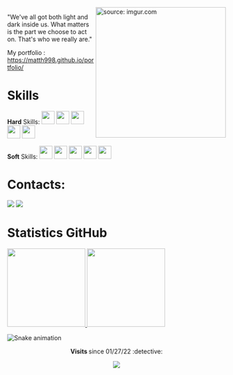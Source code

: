 <img width = "300px" height = "300px" align = "right" src="https://i.imgur.com/GlzGDqq.png" title="source: imgur.com"/>

"We've all got both light and dark inside us. What matters is the part we choose to act on. That's who we really are."

My portfolio : <a href="https://matth998.github.io/portfolio/">https://matth998.github.io/portfolio/</a>

<h1> Skills </h1>

<b>Hard</b> Skills:
<img src="https://cdn.jsdelivr.net/gh/devicons/devicon/icons/html5/html5-original.svg" width="30" height="30"/>
<img src="https://cdn.jsdelivr.net/gh/devicons/devicon/icons/css3/css3-original.svg" width="30" height="30"/>
<img src="https://cdn.jsdelivr.net/gh/devicons/devicon/icons/javascript/javascript-original.svg" width="30" height="30"/>
<img src="https://cdn.jsdelivr.net/gh/devicons/devicon/icons/java/java-original.svg" width="30" height="30" />
<img src="https://cdn.jsdelivr.net/gh/devicons/devicon/icons/angularjs/angularjs-original.svg" width="30" height="30"/>

<b>Soft</b> Skills:
<img src="https://cdn.jsdelivr.net/gh/devicons/devicon/icons/spring/spring-original.svg" width="30" height="30"/>
<img src="https://cdn.jsdelivr.net/gh/devicons/devicon/icons/nodejs/nodejs-original.svg" width="30" height="30"/>
<img src="https://cdn.jsdelivr.net/gh/devicons/devicon/icons/mysql/mysql-original.svg" width="30" height="30"/>
<img src="https://cdn.jsdelivr.net/gh/devicons/devicon/icons/react/react-original.svg" width="30" height="30"/>
<img src="https://cdn.jsdelivr.net/gh/devicons/devicon/icons/docker/docker-original.svg" width="30" height="30"/>


<h1>Contacts: </h1>
<div>
<a href="https://www.instagram.com/_matthsz/" target="_blank"><img src="https://img.shields.io/badge/-Instagram-%23E4405F?style=for-the-badge&logo=instagram&logoColor=white" target="_blank"></a>
<a href="https://www.linkedin.com/in/matheus-silva25/" target="_blank"><img src="https://img.shields.io/badge/-LinkedIn-%230077B5?style=for-the-badge&logo=linkedin&logoColor=white" target="_blank"></a>   
  
</div>

<h1> Statistics GitHub </h1>

<div>
<a href="https://github.com/Matth998"> 
<img height="180em" src="https://github-readme-stats.vercel.app/api/top-langs/?username=Matth998&layout=compact&langs_count=7&theme=tokyonight"/>
<img height="180em" src="https://github-readme-stats.vercel.app/api?username=Matth998&show_icons=true&theme=tokyonight&include_all_commits=true&count_private=true"/></a>
</div>
  
 ![Snake animation](https://github.com/Matth998/Matth998/blob/output/github-contribution-grid-snake.svg)
  
   <p align="center"><strong> Visits </strong> since 01/27/22 :detective: <br>
<p align="center"> 
   <img alingn="center" src="https://profile-counter.glitch.me/Matth998/count.svg" />
</p> 


